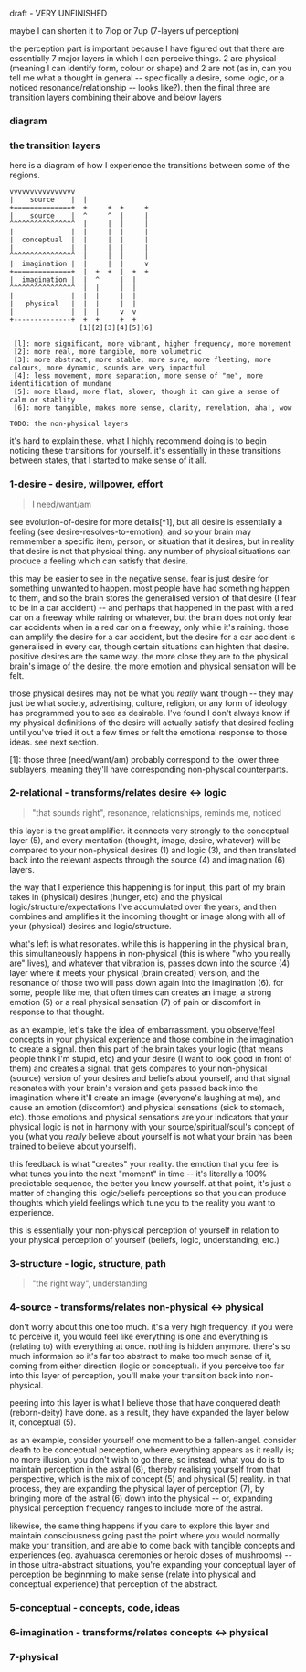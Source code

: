 
draft - VERY UNFINISHED

maybe I can shorten it to 7lop or 7up (7-layers uf perception)

the perception part is important because I have figured out that there are essentially 7 major layers in which I can perceive things. 2 are physical (meaning I can identify form, colour or shape) and 2 are not (as in, can you tell me what a thought in general -- specifically a desire, some logic, or a noticed resonance/relationship -- looks like?). then the final three are transition layers combining their above and below layers

### diagram

### the transition layers

here is a diagram of how I experience the transitions between some of the regions.

```
vvvvvvvvvvvvvvvv
|    source    |  |
+==============+  +     +  +     +
|    source    |  ^     ^  |     |
^^^^^^^^^^^^^^^^  |     |  |     |
|              |  |     |  |     |
|  conceptual  |  |     |  |     |
|              |  |     |  |     |
^^^^^^^^^^^^^^^^  |     |  |     |
|  imagination |  |     |  |     v
+==============+  |  +  +  |  +  +
|  imagination |  |  ^     |  |   
^^^^^^^^^^^^^^^^  |  |     |  |   
|              |  |  |     |  |   
|   physical   |  |  |     |  |   
|              |  |  |     v  v   
+--------------+  +  +     +  +   
                 [1][2][3][4][5][6]

 [l]: more significant, more vibrant, higher frequency, more movement
 [2]: more real, more tangible, more volumetric
 [3]: more abstract, more stable, more sure, more fleeting, more colours, more dynamic, sounds are very impactful
 [4]: less movement, more separation, more sense of "me", more identification of mundane
 [5]: more bland, more flat, slower, though it can give a sense of calm or stablity
 [6]: more tangible, makes more sense, clarity, revelation, aha!, wow

TODO: the non-physical layers
```

it's hard to explain these. what I highly recommend doing is to begin noticing these transitions for yourself. it's essentially in these transitions between states, that I started to make sense of it all.

### 1-desire - desire, willpower, effort

> I need/want/am

see evolution-of-desire for more details[^1], but all desire is essentially a feeling (see desire-resolves-to-emotion), and so your brain may remmember a specific item, person, or situation that it desires, but in reality that desire is not that physical thing. any number of physical situations can produce a feeling which can satisfy that desire.

this may be easier to see in the negative sense. fear is just desire for something unwanted to happen. most people have had something happen to them, and so the brain stores the generalised version of that desire (I fear to be in a car accident) -- and perhaps that happened in the past with a red car on a freeway while raining or whatever, but the brain does not only fear car accidents when in a red car on a freeway, only while it's raining. those can amplify the desire for a car accident, but the desire for a car accident is generalised in every car, though certain situations can highten that desire. positive desires are the same way. the more close they are to the physical brain's image of the desire, the more emotion and physical sensation will be felt.

those physical desires may not be what you *really* want though -- they may just be what society, advertising, culture, religion, or any form of ideology has programmed you to see as desirable. I've found I don't always know if my physical definitions of the desire will actually satisfy that desired feeling until you've tried it out a few times or felt the emotional response to those ideas. see next section.

[1]: those three (need/want/am) probably correspond to the lower three sublayers, meaning they'll have corresponding non-physcal counterparts.


### 2-relational - transforms/relates desire <-> logic

> "that sounds right", resonance, relationships, reminds me, noticed

this layer is the great amplifier. it connects very strongly to the conceptual layer (5), and every mentation (thought, image, desire, whatever) will be compared to your non-physical desires (1) and logic (3), and then translated back into the relevant aspects through the source (4) and imagination (6) layers.

the way that I experience this happening is for input, this part of my brain takes in (physical) desires (hunger, etc) and the physical logic/structure/expectations I've accumulated over the years, and then combines and amplifies it the incoming thought or image along with all of your (physical) desires and logic/structure.

what's left is what resonates. while this is happening in the physical brain, this simultaneously happens in non-physical  (this is where "who you really are" lives), and whatever that vibration is, passes down into the source (4) layer where it meets your physical (brain created) version, and the resonance of those two will pass down again into the imagination (6). for some, people like me, that often times can creates an image, a strong emotion (5) or a real physical sensation (7) of pain or discomfort in response to that thought.

as an example, let's take the idea of embarrassment. you observe/feel concepts in your physical experience and those combine in the imagination to create a signal. then this part of the brain takes your logic (that means people think I'm stupid, etc) and your desire (I want to look good in front of them) and creates a signal. that gets compares to your non-physical (source) version of your desires and beliefs about yourself, and that signal resonates with your brain's version and gets passed back into the imagination where it'll create an image (everyone's laughing at me), and cause an emotion (discomfort) and physical sensations (sick to stomach, etc). those emotions and physical sensations are your indicators that your physical logic is not in harmony with your source/spiritual/soul's concept of you (what you *really* believe about yourself is not what your brain has been trained to believe about yourself).

this feedback is what "creates" your reality. the emotion that you feel is what tunes you into the next "moment" in time -- it's literally a 100% predictable sequence, the better you know yourself. at that point, it's just a matter of changing this logic/beliefs perceptions so that you can produce thoughts which yield feelings which tune you to the reality you want to experience.

this is essentially your non-physical perception of yourself in relation to your physical perception of yourself (beliefs, logic, understanding, etc.)

### 3-structure - logic, structure, path

> "the right way", understanding


### 4-source - transforms/relates non-physical <-> physical

don't worry about this one too much. it's a very high frequency. if you were to perceive it, you would feel like everything is one and everything is (relating to) with everything at once. nothing is hidden anymore. there's so much informaion so it's far too abstract to make too much sense of it, coming from either direction (logic or conceptual). if you perceive too far into this layer of perception, you'll make your transition back into non-physical.

peering into this layer is what I believe those that have conquered death (reborn-deity) have done. as a result, they have expanded the layer below it, conceptual (5).

as an example, consider yourself one moment to be a fallen-angel. consider death to be conceptual perception, where everything appears as it really is; no more illusion. you don't wish to go there, so instead, what you do is to maintain perception in the astral (6), thereby realising yourself from that perspective, which is the mix of concept (5) and physical (5) reality. in that process, they are expanding the physical layer of perception (7), by bringing more of the astral (6) down into the physical -- or, expanding physical perception frequency ranges to include more of the astral.

likewise, the same thing happens if you dare to explore this layer and maintain consciousness going past the point where you would normally make your transition, and are able to come back with tangible concepts and experiences (eg. ayahuasca ceremonies or heroic doses of mushrooms) -- in those ultra-abstract situations, you're expanding your conceptual layer of perception be beginnning to make sense (relate into physical and conceptual experience) that perception of the abstract.

### 5-conceptual - concepts, code, ideas
### 6-imagination - transforms/relates concepts <-> physical
### 7-physical
